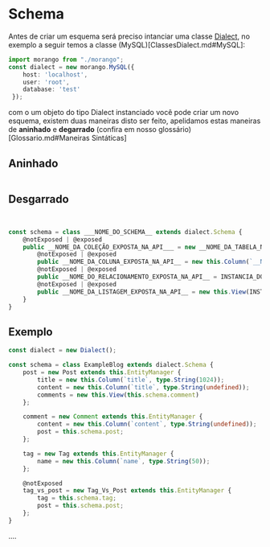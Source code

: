 Schema
===

Antes de criar um esquema será preciso intanciar uma classe [Dialect](Classes.md#dialect), no exemplo a seguir temos a classe (MySQL)[ClassesDialect.md#MySQL]:

```ts
import morango from "./morango";
const dialect = new morango.MySQL({ 
    host: 'localhost',
    user: 'root',
    database: 'test'
 }); 
```

com o um objeto do tipo Dialect instanciado você pode criar um novo esquema, existem duas maneiras disto ser feito, apelidamos estas maneiras de __aninhado__ e __degarrado__ (confira em nosso glossário)[Glossario.md#Maneiras Sintáticas]

Aninhado
---

```ts
```

Desgarrado
---

```ts
```

```ts

const schema = class ___NOME_DO_SCHEMA__ extends dialect.Schema {
    @notExposed | @exposed
    public __NOME_DA_COLEÇÃO_EXPOSTA_NA_API___ = new __NOME_DA_TABELA_NO_SGBD__ extends this.EntityManager {
        @notExposed | @exposed
        public __NOME_DA_COLUNA_EXPOSTA_NA_API__ = new this.Column(`__NOME_DA_COLUNA_NO_SGBD`, type.TIPO_DA_COLUNA(... CONFIGURACOES_DA_COLUNA))
        @notExposed | @exposed
        public __NOME_DO_RELACIONAMENTO_EXPOSTA_NA_API__ = INSTANCIA_DO_ENTITYMANEGER_RELACIONADO
        @notExposed | @exposed
        public __NOME_DA_LISTAGEM_EXPOSTA_NA_API__ = new this.View(INSTANCIA_DO_ENTITYMANEGER_RELACIONADO)
    }  
}

```

Exemplo
---

```ts
const dialect = new Dialect();

const schema = class ExampleBlog extends dialect.Schema {
    post = new Post extends this.EntityManager {
        title = new this.Column(`title`, type.String(1024));
        content = new this.Column(`title`, type.String(undefined));
        comments = new this.View(this.schema.comment)
    };

    comment = new Comment extends this.EntityManager {
        content = new this.Column(`content`, type.String(undefined));
        post = this.schema.post;
    };

    tag = new Tag extends this.EntityManager {
        name = new this.Column(`name`, type.String(50));
    };

    @notExposed
    tag_vs_post = new Tag_Vs_Post extends this.EntityManager {
        tag = this.schema.tag;
        post = this.schema.post;
    };
}
```

....
